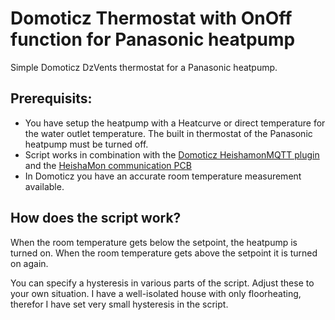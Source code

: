 # Domoticz Thermostat with OnOff function for Panasonic heatpump
Simple Domoticz DzVents thermostat for a Panasonic heatpump. 

## Prerequisits:
* You have setup the heatpump with a Heatcurve or direct temperature for the water outlet temperature. The built in thermostat of the Panasonic heatpump must be turned off.
* Script works in combination with the [Domoticz HeishamonMQTT plugin](https://github.com/MarFanNL/HeishamonMQTT/tree/main) and the [HeishaMon communication PCB](https://www.tindie.com/stores/thehognl/)
* In Domoticz you have an accurate room temperature measurement available.

## How does the script work?
When the room temperature gets below the setpoint, the heatpump is turned on. When the room temperature gets above the setpoint it is turned on again.

You can specify a hysteresis in various parts of the script. Adjust these to your own situation. I have a well-isolated house with only floorheating, therefor I have set very small hysteresis in the script.
